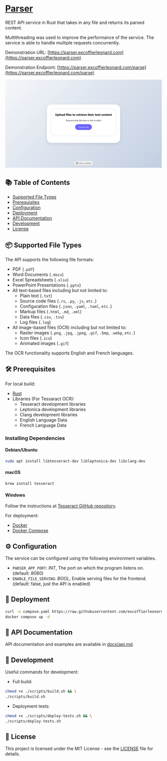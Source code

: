 # [Parser](https://parser.excoffierleonard.com)

REST API service in Rust that takes in any file and returns its parsed content.

Multithreading was used to improve the performance of the service. The service is able to handle multiple requests concurrently.

Demonstration URL: [https://parser.excoffierleonard.com](https://parser.excoffierleonard.com)

Demonstration Endpoint: [https://parser.excoffierleonard.com/parse](https://parser.excoffierleonard.com/parse)

![Website Preview](website_preview.png)

## 📚 Table of Contents

- [Supported File Types](#-supported-file-types)
- [Prerequisites](#-prerequisites)
- [Configuration](#-configuration)
- [Deployment](#-deployment)
- [API Documentation](#-api-documentation)
- [Development](#-development)
- [License](#-license)

## 📦 Supported File Types

The API supports the following file formats:

- PDF (`.pdf`)
- Word Documents (`.docx`)
- Excel Spreadsheets (`.xlsx`)
- PowerPoint Presentations (`.pptx`)
- All text-based files including but not limited to:
  - Plain text (`.txt`)
  - Source code files (`.rs`, `.py`, `.js`, `etc.`)
  - Configuration files (`.json`, `.yaml`, `.toml`, `etc.`)
  - Markup files (`.html`, `.md`, `.xml`)
  - Data files (`.csv`, `.tsv`)
  - Log files (`.log`)
- All image-based files (OCR) including but not limited to:
  - Raster images (`.png`, `.jpg`, `.jpeg`, `.gif`, `.bmp`, `.webp`, `etc.`)
  - Icon files (`.ico`)
  - Animated images (`.gif`)

The OCR functionality supports English and French languages.

## 🛠 Prerequisites

For local build:

- [Rust](https://www.rust-lang.org/learn/get-started)
- Libraries (For Tessaract OCR):
  - Tesseract development libraries
  - Leptonica development libraries
  - Clang development libraries
  - English Language Data
  - French Language Data

### Installing Dependencies

#### Debian/Ubuntu

```bash
sudo apt install libtesseract-dev libleptonica-dev libclang-dev
```

#### macOS

```bash
brew install tesseract
```

#### Windows

Follow the instructions at [Tesseract GitHub repository](https://github.com/tesseract-ocr/tesseract).

For deployment:

- [Docker](https://docs.docker.com/get-docker/)
- [Docker Compose](https://docs.docker.com/compose/install/)

## ⚙ Configuration

The service can be configured using the following environment variables.

- `PARSER_APP_PORT`: _INT_, The port on which the program listens on. (default: 8080)
- `ENABLE_FILE_SERVING`: _BOOL_, Enable serving files for the frontend. (default: false, just the API is enabled)

## 🚀 Deployment

```bash
curl -o compose.yaml https://raw.githubusercontent.com/excoffierleonard/parser/refs/heads/main/compose.yaml && \
docker compose up -d
```

## 📖 API Documentation

API documentation and examples are available in [docs/api.md](docs/api.md).

## 🧪 Development

Useful commands for development:

- Full build:

```bash
chmod +x ./scripts/build.sh && \
./scripts/build.sh
```

- Deployment tests:

```bash
chmod +x ./scripts/deploy-tests.sh && \
./scripts/deploy-tests.sh
```

## 📜 License

This project is licensed under the MIT License - see the [LICENSE](LICENSE) file for details.
